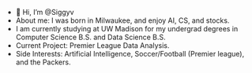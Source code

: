 - 👋 Hi, I’m @Siggyv
- About me: I was born in Milwaukee, and enjoy AI, CS, and stocks.
- I am currently studying at UW Madison for my undergrad degrees in Computer Science B.S. and Data Science B.S.
- Current Project: Premier League Data Analysis.
- Side Interests: Artificial Intelligence, Soccer/Football (Premier league), and the Packers.
